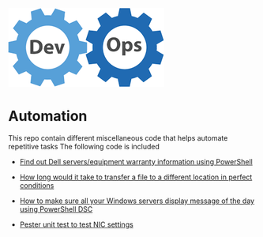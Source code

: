 ![alt text](automation_logo.png "Automation")
# Automation

This repo contain different miscellaneous code that helps automate repetitive tasks
The following code is included

- [Find out Dell servers/equipment warranty information using PowerShell](https://github.com/gabrielrojasnyc/Automation/blob/master/dell_warranty.ps1)

- [How long would it take to transfer a file to a different location in perfect conditions](https://github.com/gabrielrojasnyc/Automation/blob/master/get_transfer_time.ps1)

- [How to make sure all your Windows servers display message of the day using PowerShell DSC](https://github.com/gabrielrojasnyc/Automation/blob/master/messsage_of_the_day.ps1)

- [Pester unit test to test NIC settings](https://github.com/gabrielrojasnyc/Automation/blob/master/pester_test_nic.ps1)
